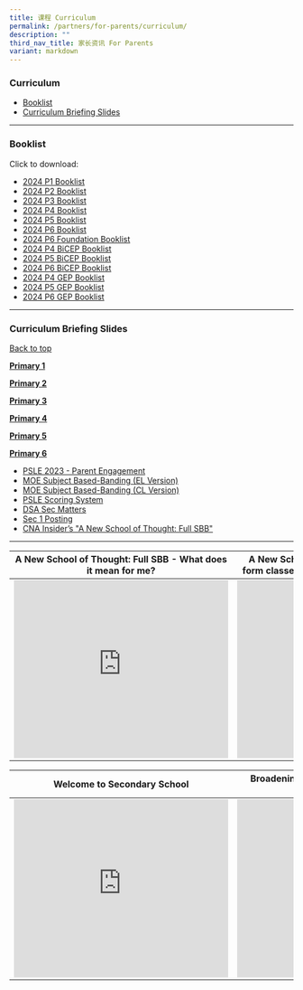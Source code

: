 ```yaml
---
title: 课程 Curriculum
permalink: /partners/for-parents/curriculum/
description: ""
third_nav_title: 家长资讯 For Parents
variant: markdown
---
```

### Curriculum <a name="backtotop"></a>
* [Booklist](#Booklist)
* [Curriculum Briefing Slides](#CurriculumBriefingSlides)

----------------------

### <a name="Booklist"></a>Booklist

Click to download:
* [2024 P1 Booklist](/files/Partners/For%20Parents/2024_P1.pdf)
* [2024 P2 Booklist](/files/Partners/For%20Parents/2024_P2.pdf)
* [2024 P3 Booklist](/files/Partners/For%20Parents/2024_P3.pdf)
* [2024 P4 Booklist](/files/Partners/For%20Parents/2024_P4.pdf)
* [2024 P5 Booklist](/files/Partners/For%20Parents/2024_P5.pdf)
* [2024 P6 Booklist](/files/Partners/For%20Parents/2024_P6.pdf)
* [2024 P6 Foundation Booklist](/files/Partners/For%20Parents/2024_P6_Foundation.pdf)
* [2024 P4 BiCEP Booklist](/files/Partners/For%20Parents/2024_P4_BICEP.pdf)
* [2024 P5 BiCEP Booklist](/files/Partners/For%20Parents/2024_P5_BICEP.pdf)
* [2024 P6 BiCEP Booklist](/files/Partners/For%20Parents/2024_P6_BICEP.pdf)
* [2024 P4 GEP Booklist](/files/Partners/For%20Parents/2024_P4_GEP.pdf)
* [2024 P5 GEP Booklist](/files/Partners/For%20Parents/2024P5_GEP.pdf)
* [2024 P6 GEP Booklist](/files/Partners/For%20Parents/2024_P6_GEP.pdf)

------------------

### <a name="CurriculumBriefingSlides"></a>Curriculum Briefing Slides
[Back to top](#backtotop)

<u><strong> Primary 1 </strong></u> 

   
<u><strong> Primary 2 </strong></u>

<u><strong> Primary 3 </strong></u>


<u><strong> Primary 4 </strong></u>


<u><strong> Primary 5 </strong></u>


<u><strong> Primary 6 </strong></u>

* [PSLE 2023 - Parent Engagement](/files/psle%202023%20-%20parent%20engagement.pdf)
* [MOE Subject Based-Banding (EL Version)](/files/MOE_SBB_ENG_revised%201%20Mar%202018.pdf)
* [MOE Subject Based-Banding (CL Version)](/files/MOE_SBB_CHI_revised%201%20Mar%202018.pdf)
* [PSLE Scoring System](https://www.moe.gov.sg/microsites/psle-fsbb/psle/main.html)
* [DSA Sec Matters](https://www.moe.gov.sg/secondary/dsa)
* [Sec 1 Posting](https://www.moe.gov.sg/secondary/s1-posting)
* [CNA Insider’s "A New School of Thought: Full SBB"](http://go.gov.sg/anewschoolofthought)

____________________________________________________________________________________

| A New School of Thought: Full SBB - What does it mean for me? | A New School of Thought: Full SBB - Mixed form classes and common curriculum lessons |
| -------- | -------- |
| <iframe allowfullscreen="" allow="accelerometer; autoplay; clipboard-write; encrypted-media; gyroscope; picture-in-picture; web-share" frameborder="0" title="YouTube video player" src="https://www.youtube.com/embed/5gnLHBL5KlM?si=rw1FrMigFquV5l_m" height="315" width="380"></iframe> | <iframe allowfullscreen="" allow="accelerometer; autoplay; clipboard-write; encrypted-media; gyroscope; picture-in-picture; web-share" frameborder="0" title="YouTube video player" src="https://www.youtube.com/embed/M5ghgnm03BE?si=3oOAG3Sw9pNhZniF" height="315" width="380"></iframe> |


| Welcome to Secondary School | Broadening Definitions of Success – “Love Beyond Grades” |
| -------- | -------- |
| <iframe width="380" height="315" src="https://www.youtube.com/embed/lNbr5rLSxAM?start=1" title="YouTube video player" frameborder="0" allow="accelerometer; autoplay; clipboard-write; encrypted-media; gyroscope; picture-in-picture" allowfullscreen=""></iframe> | <iframe width="380" height="315" src="https://www.youtube.com/embed/WOi1eoSiLMs?start=2" title="YouTube video player" frameborder="0" allow="accelerometer; autoplay; clipboard-write; encrypted-media; gyroscope; picture-in-picture" allowfullscreen=""></iframe> |
